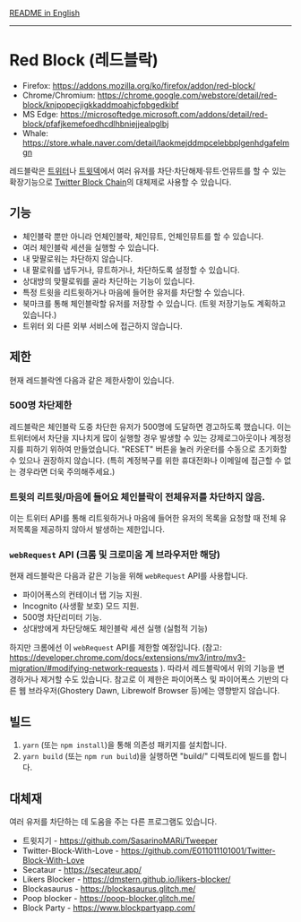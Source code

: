 [README in English](./README.en.md)

---

# Red Block (레드블락)

- Firefox: https://addons.mozilla.org/ko/firefox/addon/red-block/
- Chrome/Chromium: https://chrome.google.com/webstore/detail/red-block/knjpopecjigkkaddmoahjcfpbgedkibf
- MS Edge: https://microsoftedge.microsoft.com/addons/detail/red-block/pfafjkemefoedhcdlhbniejjealpglbj
- Whale: https://store.whale.naver.com/detail/laokmejddmpcelebbplgenhdgafelmgn

레드블락은 [트위터](https://twitter.com)나 [트윗덱](https://tweetdeck.twitter.com)에서 여러 유저를 차단·차단해제·뮤트·언뮤트를 할 수 있는 확장기능으로 [Twitter Block Chain](https://github.com/ceceradio/twitter-block-chain)의 대체제로 사용할 수 있습니다.

## 기능

- 체인블락 뿐만 아니라 언체인블락, 체인뮤트, 언체인뮤트를 할 수 있습니다.
- 여러 체인블락 세션을 실행할 수 있습니다.
- 내 맞팔로워는 차단하지 않습니다.
- 내 팔로워를 냅두거나, 뮤트하거나, 차단하도록 설정할 수 있습니다.
- 상대방의 맞팔로워를 골라 차단하는 기능이 있습니다.
- 특정 트윗을 리트윗하거나 마음에 들어한 유저를 차단할 수 있습니다.
- 북마크를 통해 체인블락할 유저를 저장할 수 있습니다. (트윗 저장기능도 계획하고 있습니다.)
- 트위터 외 다른 외부 서비스에 접근하지 않습니다.

## 제한

현재 레드블락엔 다음과 같은 제한사항이 있습니다.

### 500명 차단제한

레드블락은 체인블락 도중 차단한 유저가 500명에 도달하면 경고하도록 했습니다. 이는 트위터에서 차단을 지나치게 많이 실행할 경우 발생할 수 있는 강제로그아웃이나 계정정지를 피하기 위하여 만들었습니다. "RESET" 버튼을 눌러 카운터를 수동으로 초기화할 수 있으나 권장하지 않습니다. (특히 계정복구를 위한 휴대전화나 이메일에 접근할 수 없는 경우라면 더욱 주의해주세요.)

### 트윗의 리트윗/마음에 들어요 체인블락이 전체유저를 차단하지 않음.

이는 트위터 API를 통해 리트윗하거나 마음에 들어한 유저의 목록을 요청할 때 전체 유저목록을 제공하지 않아서 발생하는 제한입니다.

### `webRequest` API (크롬 및 크로미움 계 브라우저만 해당)

현재 레드블락은 다음과 같은 기능을 위해 `webRequest` API를 사용합니다.

- 파이어폭스의 컨테이너 탭 기능 지원.
- Incognito (사생활 보호) 모드 지원.
- 500명 차단리미터 기능.
- 상대방에게 차단당해도 체인블락 세션 실행 (실험적 기능)

하지만 크롬에선 이 `webRequest` API를 제한할 예정입니다. (참고: https://developer.chrome.com/docs/extensions/mv3/intro/mv3-migration/#modifying-network-requests ). 따라서 레드블락에서 위의 기능을 변경하거나 제거할 수도 있습니다. 참고로 이 제한은 파이어폭스 및 파이어폭스 기반의 다른 웹 브라우저(Ghostery Dawn, Librewolf Browser 등)에는 영향받지 않습니다.

## 빌드

1. `yarn` (또는 `npm install`)을 통해 의존성 패키지를 설치합니다.
1. `yarn build` (또는 `npm run build`)을 실행하면 "build/" 디렉토리에 빌드를 합니다.

## 대체재

여러 유저를 차단하는 데 도움을 주는 다른 프로그램도 있습니다.

- 트윗지기 - https://github.com/SasarinoMARi/Tweeper
- Twitter-Block-With-Love - https://github.com/E011011101001/Twitter-Block-With-Love
- Secataur - https://secateur.app/
- Likers Blocker - https://dmstern.github.io/likers-blocker/
- Blockasaurus - https://blockasaurus.glitch.me/
- Poop blocker - https://poop-blocker.glitch.me/
- Block Party - https://www.blockpartyapp.com/
